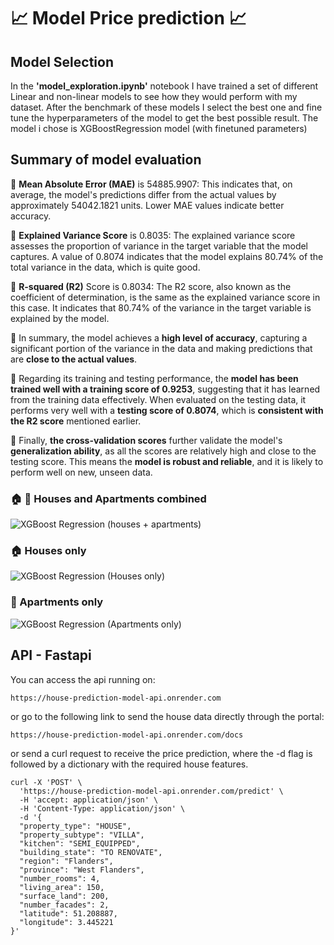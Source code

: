 # :chart_with_upwards_trend: Model Price prediction :chart_with_upwards_trend:

## Model Selection

In the **'model_exploration.ipynb'** notebook I have trained a set of different Linear and non-linear models to see how they would perform with my dataset. After the benchmark of these models I select the best one and fine tune the hyperparameters of the model to get the best possible result. The model i chose is XGBoostRegression model (with finetuned parameters)

## Summary of model evaluation

:pushpin: **Mean Absolute Error (MAE)** is 54885.9907: This indicates that, on average, the model's predictions differ from the actual values by approximately 54042.1821 units. Lower MAE values indicate better accuracy.

:pushpin: **Explained Variance Score** is 0.8035: The explained variance score assesses the proportion of variance in the target variable that the model captures. A value of 0.8074 indicates that the model explains 80.74% of the total variance in the data, which is quite good.

:pushpin: **R-squared (R2)** Score is 0.8034: The R2 score, also known as the coefficient of determination, is the same as the explained variance score in this case. It indicates that 80.74% of the variance in the target variable is explained by the model.

:card_index: In summary, the model achieves a **high level of accuracy**, capturing a significant portion of the variance in the data and making predictions that are **close to the actual values**.

:card_index: Regarding its training and testing performance, the **model has been trained well with a training score of 0.9253**, suggesting that it has learned from the training data effectively. When evaluated on the testing data, it performs very well with a **testing score of 0.8074**, which is **consistent with the R2 score** mentioned earlier.

:card_index: Finally, **the cross-validation scores** further validate the model's **generalization ability**, as all the scores are relatively high and close to the testing score. This means the **model is robust and reliable**, and it is likely to perform well on new, unseen data.

### :house: :office: Houses and Apartments combined <br>
![XGBoost Regression (houses + apartments)](https://github.com/nikolaaswillaert/ImmoElizaDataAnalysis/assets/106211266/a84d6536-4d4c-4a7d-921c-8e4bfef38ec8)


### :house: Houses only <br>
![XGBoost Regression (Houses only)](https://github.com/nikolaaswillaert/ImmoElizaDataAnalysis/assets/106211266/6e7f7ac2-cc84-462b-8f85-2cc15ccb5168)

### :office: Apartments only <br>
![XGBoost Regression (Apartments only)](https://github.com/nikolaaswillaert/ImmoElizaDataAnalysis/assets/106211266/c36fcd17-f2e8-445c-8638-5951389dffdf)

## API - Fastapi

You can access the api running on:
```
https://house-prediction-model-api.onrender.com
```
or go to the following link to send the house data directly through the portal:
```
https://house-prediction-model-api.onrender.com/docs
```

or send a curl request to receive the price prediction, where the -d flag is followed by a dictionary with the required house features.
```
curl -X 'POST' \
  'https://house-prediction-model-api.onrender.com/predict' \
  -H 'accept: application/json' \
  -H 'Content-Type: application/json' \
  -d '{
  "property_type": "HOUSE",
  "property_subtype": "VILLA",
  "kitchen": "SEMI_EQUIPPED",
  "building_state": "TO RENOVATE",
  "region": "Flanders",
  "province": "West Flanders",
  "number_rooms": 4,
  "living_area": 150,
  "surface_land": 200,
  "number_facades": 2,
  "latitude": 51.208887,
  "longitude": 3.445221
}'
```
